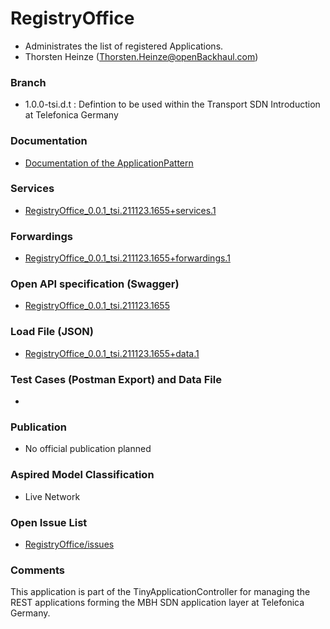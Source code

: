 # RegistryOffice
- Administrates the list of registered Applications.
- Thorsten Heinze (Thorsten.Heinze@openBackhaul.com)

### Branch
- 1.0.0-tsi.d.t : Defintion to be used within the Transport SDN Introduction at Telefonica Germany

### Documentation
- [Documentation of the ApplicationPattern](https://github.com/openBackhaul/ApplicationPattern/tree/tsi)

### Services
- [RegistryOffice_0.0.1_tsi.211123.1655+services.1](./RegistryOffice_0.0.1_tsi.211123.1655+services.1.xlsx)

### Forwardings
- [RegistryOffice_0.0.1_tsi.211123.1655+forwardings.1](./RegistryOffice_0.0.1_tsi.211123.1655+forwardings.1.xlsx)

### Open API specification (Swagger)
- [RegistryOffice_0.0.1_tsi.211123.1655](./RegistryOffice_0.0.1_tsi.211123.1655.yaml)

### Load File (JSON)
- [RegistryOffice_0.0.1_tsi.211123.1655+data.1](./RegistryOffice_0.0.1_tsi.211123.1655+data.1.json)

### Test Cases (Postman Export) and Data File
-

### Publication
- No official publication planned

### Aspired Model Classification
- Live Network

### Open Issue List
- [RegistryOffice/issues](../../issues)

### Comments
This application is part of the TinyApplicationController for managing the REST applications forming the MBH SDN application layer at Telefonica Germany.
